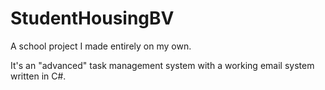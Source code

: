 # StudentHousingBV

A school project I made entirely on my own.

It's an "advanced" task management system with a working email system written in C#.
 
